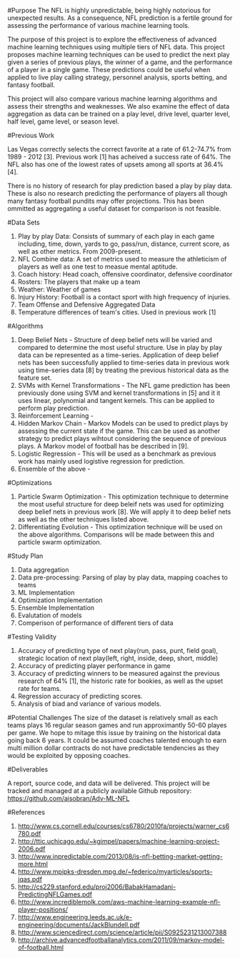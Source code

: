 #Purpose
The NFL is highly unpredictable, being highly notorious for unexpected results. As a consequence, NFL prediction is a fertile ground for assessing the performance of various machine learning tools. 

The purpose of this project is to explore the effectiveness of advanced machine learning techniques using multiple tiers of NFL data. This project proposes machine learning techniques can be used to predict the next play given a series of previous plays, the winner of a game, and the performance of a player in a single game. These predictions could be useful when applied to live play calling strategy, personnel analysis, sports betting, and fantasy football.

This project will also compare various machine learning algorithms and assess their strengths and weaknesses. We also examine the effect of data aggregation as data can be trained on a play level, drive level, quarter level, half level, game level, or season level.

#Previous Work

Las Vegas correctly selects the correct favorite at a rate of 61.2-74.7% from 1989 - 2012 [3]. Previous work [1] has acheived a success rate of 64%. The NFL also has one of the lowest rates of upsets among all sports at 36.4% [4].

There is no history of research for play prediction based a play by play data. These is also no research predicting the performance of players all though many fantasy football pundits may offer projections. This has been ommitted as aggregating a useful dataset for comparison is not feasible.


#Data Sets
1. Play by play Data: Consists of summary of each play in each game including, time, down, yards to go, pass/run, distance, current score, as well as other metrics. From 2009-present.
2. NFL Combine data: A set of metrics used to measure the athleticism of players as well as one test to measue mental aptitude.
3. Coach history: Head coach, offensive coordinator, defensive coordinator
4. Rosters: The players that make up a team
5. Weather: Weather of games 
6. Injury History: Football is a contact sport with high frequency of injuries. 
7. Team Offense and Defensive Aggregated Data
8. Temperature differences of team's cities. Used in previous work [1]

#Algorithms
1. Deep Belief Nets - Structure of deep belief nets will be varied and compared to determine the most useful structure. Use in play by play data can be represented as a time-series. Application of deep belief nets has been successfully applied to time-series data in previous work using time-series data [8] by treating the previous historical data as the feature set. 
2. SVMs with Kernel Transformations - The NFL game prediction has been previously done using SVM and kernel transformations in [5] and it it uses linear, polynomial and tangent kernels. This can be applied to perform play prediction.
3. Reinforcement Learning -
4. Hidden Markov Chain - Markov Models can be used to predict plays by assessing the current state if the game. This can be used as another strategy to predict plays wihtout considering the sequence of previous plays. A Markov model of football has be described in [9].
5. Logistic Regression - This will be used as a benchmark as previous work has mainly used logistive regression for prediction.
6. Ensemble of the above - 


#Optimizations

1. Particle Swarm Optimization - This optimization technique to determine the most useful structure for deep beleif nets was used for optimizing deep belief nets in previous work [8]. We will apply it to deep belief nets as well as the other techniques listed above.
2. Differentiating Evolution - This optimization technique will be used on the above algorithms. Comparisons will be made between this and particle swarm optimization.

#Study Plan

1. Data aggregation
2. Data pre-processing: Parsing of play by play data, mapping coaches to teams
3. ML Implementation
4. Optimization Implementation
5. Ensemble Implementation
6. Evalutation of models
7. Comperison of performance of different tiers of data

#Testing Validity

1. Accuracy of predicting type of next play(run, pass, punt, field goal), strategic location of next play(left, right, inside, deep, short, middle) 
2. Accuracy of predicting player performance in game
3. Accuracy of predicting winners to be measured against the previous research of 64% [1], the historic rate for bookies, as well as the upset rate for teams.
4. Regression accuracy of predicting scores.
5. Analysis of biad and variance of various models.


#Potential Challenges
The size of the dataset is relatively small as each teams plays 16 regular season games and run approximantly 50-60 playes per game. We hope to mitage this issue by training on the historical data going back 6 years. It could be assumed coaches talented enough to earn multi million dollar contracts do not have predictable tendencies as they would be exploited by opposing coaches. 

#Deliverables

A report, source code, and data will be delivered. This project will be tracked and managed at a publicly available Github repository: https://github.com/aisobran/Adv-ML-NFL

#References

1. http://www.cs.cornell.edu/courses/cs6780/2010fa/projects/warner_cs6780.pdf
2. http://ttic.uchicago.edu/~kgimpel/papers/machine-learning-project-2006.pdf
3. http://www.inpredictable.com/2013/08/is-nfl-betting-market-getting-more.html
4. http://www.mpipks-dresden.mpg.de/~federico/myarticles/sports-jqas.pdf
5. http://cs229.stanford.edu/proj2006/BabakHamadani-PredictingNFLGames.pdf
6. http://www.incrediblemolk.com/aws-machine-learning-example-nfl-player-positions/
7. http://www.engineering.leeds.ac.uk/e-engineering/documents/JackBlundell.pdf
8. http://www.sciencedirect.com/science/article/pii/S0925231213007388
9. http://archive.advancedfootballanalytics.com/2011/09/markov-model-of-football.html